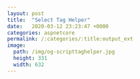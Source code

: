 ```yaml
---
layout: post
title:  "Select Tag Helper"
date:   2020-03-12 23:23:47 +0000
categories: aspnetcore
permalink: /:categories/:title:output_ext
image:
  path: /img/og-scripttaghelper.jpg
  height: 331
  width: 632
---
```

